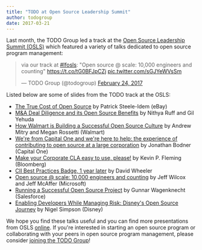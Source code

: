 ```yaml
---
title: "TODO at Open Source Leadership Summit"
author: todogroup
date: 2017-03-21
---
```


Last month, the TODO Group led a track at the [Open Source Leadership Summit (OSLS)](http://events17.linuxfoundation.org/events/open-source-leadership-summit)
which featured a variety of talks dedicated to open source program management:

<blockquote class="twitter-tweet" data-lang="en"><p lang="en" dir="ltr">via our track at <a href="https://twitter.com/hashtag/lfosls?src=hash">#lfosls</a>: &quot;Open source @ scale: 10,000 engineers and counting&quot; <a href="https://t.co/tG0BFJpCZj">https://t.co/tG0BFJpCZj</a> <a href="https://t.co/sGJYeWVsSm">pic.twitter.com/sGJYeWVsSm</a></p>&mdash; TODO Group (@todogroup) <a href="https://twitter.com/todogroup/status/835172058166349824">February 24, 2017</a></blockquote>
<script async src="//platform.twitter.com/widgets.js" charset="utf-8"></script>

Listed below are some of slides from the TODO track at the OSLS:

* [The True Cost of Open Source](http://events17.linuxfoundation.org/sites/events/files/slides/The%20True%20Cost%20of%20Open%20Source.pdf) by Patrick Steele-Idem (eBay)
* [M&A Deal Diligence and its Open Source Benefits](http://events17.linuxfoundation.org/sites/events/files/slides/OSPO%20%2B%20M%26A.pdf) by Nithya Ruff and Gil Yehuda
* [How Walmart is Building a Successful Open Source Culture](http://events17.linuxfoundation.org/sites/events/files/slides/Walmart%20Linux%20Presentation.pdf) by Andrew Mitry and Megan Rossetti (Walmart)
* [We're from Capital One and we're here to help: the experience of contributing to open source at a large corporation](http://events17.linuxfoundation.org/sites/events/files/slides/LGTM%20Slides.pdf) by Jonathan Bodner (Capital One)
* [Make your Corporate CLA easy to use, please!](http://events17.linuxfoundation.org/sites/events/files/slides/osls.pdf) by Kevin P. Fleming (Bloomberg)
* [CII Best Practices Badge, 1 year later](http://events17.linuxfoundation.org/sites/events/files/slides/cii-bp-badge-2017.pdf) by David Wheeler
* [Open source @ scale: 10,000 engineers and counting](http://events17.linuxfoundation.org/sites/events/files/slides/OSLC_opensource%20at%20scale.pdf) by Jeff Wilcox and Jeff McAffer (Microsoft)
* [Running a Successful Open Source Project](http://events17.linuxfoundation.org/sites/events/files/slides/Running%20a%20Succesful%20Open%20Source%20Project%20-%20Slides.pdf) by Gunnar Wagenknecht (Salesforce)
* [Enabling Developers While Managing Risk: Disney's Open Source Journey](http://events17.linuxfoundation.org/sites/events/files/slides/Disney%27s%20Open%20Source%20Journey.pdf) by Nigel Simpson (Disney)

We hope you find these talks useful and you can find more presentations from OSLS [online](http://events17.linuxfoundation.org/events/open-source-leadership-summit/program/slides). If you're interested in starting an open source program or collaborating with your peers in open source program management, please consider [joining the TODO Group](http://todogroup.org/join/)!
